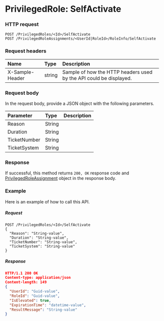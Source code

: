 # PrivilegedRole: SelfActivate


### HTTP request
```http
POST /PrivilegedRoles/<Id>/SelfActivate
POST /PrivilegedRoleAssignments/<UserId|RoleId>/RoleInfo/SelfActivate

```
### Request headers
| Name       | Type | Description|
|:---------------|:--------|:----------|
| X-Sample-Header  | string  | Sample of how the HTTP headers used by the API could be displayed.|

### Request body
In the request body, provide a JSON object with the following parameters.

| Parameter	   | Type	|Description|
|:---------------|:--------|:----------|
|Reason|String||
|Duration|String||
|TicketNumber|String||
|TicketSystem|String||

### Response
If successful, this method returns `200, OK` response code and [PrivilegedRoleAssignment](../resources/privilegedroleassignment.md) object in the response body.

### Example
Here is an example of how to call this API.
##### Request
```http
POST /PrivilegedRoles/<Id>/SelfActivate
{
  "Reason": "String-value",
  "Duration": "String-value",
  "TicketNumber": "String-value",
  "TicketSystem": "String-value"
}
```
##### Response
```json
HTTP/1.1 200 OK
Content-type: application/json
Content-length: 149
{
  "UserId": "Guid-value",
  "RoleId": "Guid-value",
  "IsElevated": true,
  "ExpirationTime": "datetime-value",
  "ResultMessage": "String-value"
}
```
